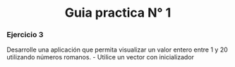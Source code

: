 <h1 align="center">Guia practica N° 1</h1>

<h3 align="left">Ejercicio 3</h3>

<p>Desarrolle una aplicación que permita visualizar un valor entero entre 1 y 20 utilizando números romanos. -
Utilice un vector con inicializador</p>

